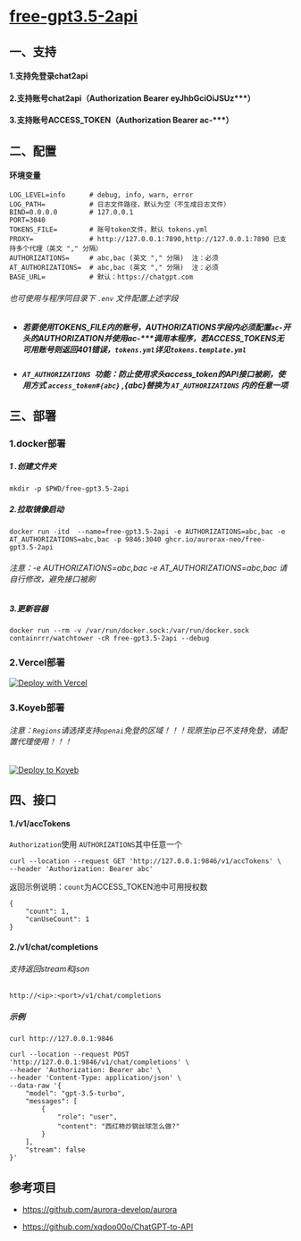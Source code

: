 # [free-gpt3.5-2api](https://github.com/aurorax-neo/free-gpt3.5-2api)



## 一、支持

#### 1.支持免登录chat2api

#### 2.支持账号chat2api（Authorization Bearer eyJhbGciOiJSUz***）

#### 3.支持账号ACCESS_TOKEN（Authorization Bearer ac-***）

## 二、配置

#### 环境变量

```
LOG_LEVEL=info    	# debug, info, warn, error
LOG_PATH=         	# 日志文件路径，默认为空（不生成日志文件）
BIND=0.0.0.0      	# 127.0.0.1
PORT=3040
TOKENS_FILE=      	# 账号token文件，默认 tokens.yml
PROXY=            	# http://127.0.0.1:7890,http://127.0.0.1:7890 已支持多个代理（英文 "," 分隔）
AUTHORIZATIONS=   	# abc,bac (英文 "," 分隔)  注：必须
AT_AUTHORIZATIONS=  # abc,bac (英文 "," 分隔)  注：必须
BASE_URL=         	# 默认：https://chatgpt.com
```

###### 也可使用与程序同目录下 `.env` 文件配置上述字段

- ##### 若要使用TOKENS_FILE内的账号，AUTHORIZATIONS字段内必须配置`ac-`开头的AUTHORIZATION并使用ac-***调用本程序，若ACCESS_TOKENS无可用账号则返回401错误，`tokens.yml`详见`tokens.template.yml`

- ##### `AT_AUTHORIZATIONS `功能：防止使用求头access_token的API接口被刷，使用方式 `access_token#{abc}` ,{abc}替换为 `AT_AUTHORIZATIONS` 内的任意一项

## 三、部署

### 1.docker部署

##### 1 .创建文件夹

```
mkdir -p $PWD/free-gpt3.5-2api
```

##### 2.拉取镜像启动

```
docker run -itd  --name=free-gpt3.5-2api -e AUTHORIZATIONS=abc,bac -e AT_AUTHORIZATIONS=abc,bac -p 9846:3040 ghcr.io/aurorax-neo/free-gpt3.5-2api
```

###### 注意：-e AUTHORIZATIONS=abc,bac -e AT_AUTHORIZATIONS=abc,bac  请自行修改，避免接口被刷

##### 3.更新容器

```
docker run --rm -v /var/run/docker.sock:/var/run/docker.sock containrrr/watchtower -cR free-gpt3.5-2api --debug
```

### 2.Vercel部署

[![Deploy with Vercel](https://vercel.com/button)](https://vercel.com/new/clone?repository-url=https://github.com/aurorax-neo/free-gpt3.5-2api&project-name=free-gpt3.5-2api&repository-name=free-gpt3.5-2api)

### 3.Koyeb部署

###### 注意：`Regions`请选择支持`openai`免登的区域！！！现原生ip已不支持免登，请配置代理使用！！！

[![Deploy to Koyeb](https://www.koyeb.com/static/images/deploy/button.svg)](https://app.koyeb.com/deploy?type=docker&name=free-gpt3-5-2api&region=par&ports=3040;http;/&image=ghcr.io/aurorax-neo/free-gpt3.5-2api)

## 四、接口

#### 1./v1/accTokens

`Authorization`使用 `AUTHORIZATIONS`其中任意一个

```
curl --location --request GET 'http://127.0.0.1:9846/v1/accTokens' \
--header 'Authorization: Bearer abc'
```

返回示例说明：`count`为ACCESS_TOKEN池中可用授权数

```
{
    "count": 1,
    "canUseCount": 1
}
```

#### 2./v1/chat/completions

###### 支持返回stream和json

```
http://<ip>:<port>/v1/chat/completions
```

##### 示例

```
curl http://127.0.0.1:9846
```

```
curl --location --request POST 'http://127.0.0.1:9846/v1/chat/completions' \
--header 'Authorization: Bearer abc' \
--header 'Content-Type: application/json' \
--data-raw '{
    "model": "gpt-3.5-turbo",
    "messages": [
        {
            "role": "user",
            "content": "西红柿炒钢丝球怎么做?"
        }
    ],
    "stream": false
}'
```

## 参考项目

- https://github.com/aurora-develop/aurora

- https://github.com/xqdoo00o/ChatGPT-to-API
